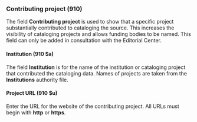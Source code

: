 ### Contributing project (910)   

The field **Contributing project** is used to show that a specific project substantially contributed to cataloging the source. This increases the visibility of cataloging projects and allows funding bodies to be named. This field can only be added in consultation with the Editorial Center.


#### Institution (910 $a)  

The field **Institution** is for the name of the institution or cataloging project that contributed the cataloging data. Names of projects are taken from the **Institutions** authority file.   

#### Project URL (910 $u)  

Enter the URL for the website of the contributing project. All URLs must begin with **http** or **https**.   
